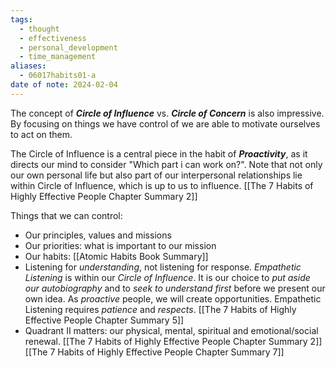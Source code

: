```yaml
---
tags:
  - thought
  - effectiveness
  - personal_development
  - time_management
aliases:
  - 06017habits01-a
date of note: 2024-02-04
---
```

The concept of _**Circle of Influence**_ vs. _**Circle of Concern**_ is also impressive. By focusing on things we have control of we are able to motivate ourselves to act on them. 

The Circle of Influence is a central piece in the habit of ***Proactivity***, as it directs our mind to consider "Which part i can work on?". Note that not only our own personal life but also part of our interpersonal relationships lie within Circle of Influence, which is up to us to influence.
[[The 7 Habits of Highly Effective People Chapter Summary 2]]


Things that we can control:
- Our principles, values and missions
- Our priorities: what is important to our mission
- Our habits: [[Atomic Habits Book Summary]]
- Listening for _understanding_, not listening for response. *Empathetic Listening* is within our *Circle of Influence*. It is our choice to *put aside our autobiography* and to *seek to understand first* before we present our own idea. As *proactive* people, we will create opportunities. Empathetic Listening requires *patience* and *respects*. [[The 7 Habits of Highly Effective People Chapter Summary 5]]
- Quadrant II matters: our physical, mental, spiritual and emotional/social renewal. 
     [[The 7 Habits of Highly Effective People Chapter Summary 2]]
     [[The 7 Habits of Highly Effective People Chapter Summary 7]]
